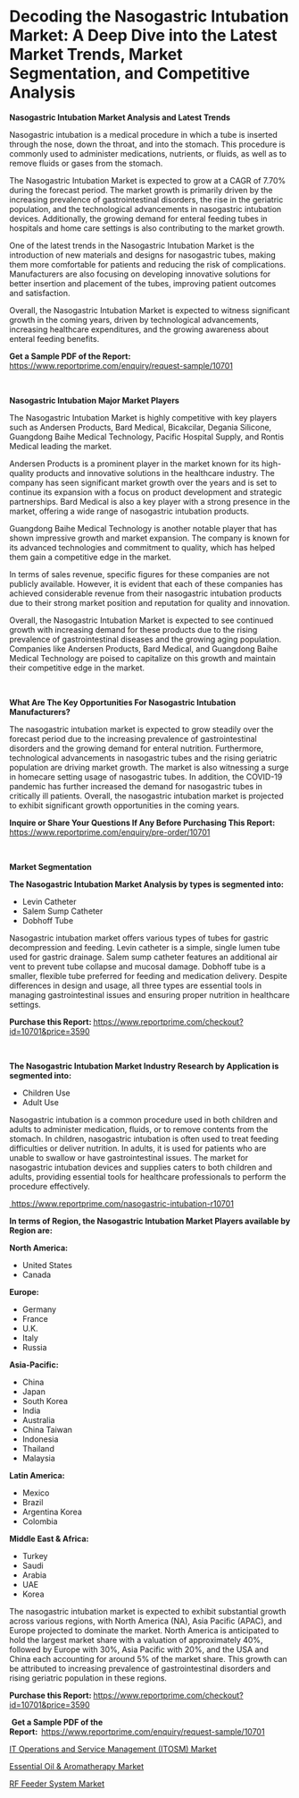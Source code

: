 <p><h1>Decoding the Nasogastric Intubation Market: A Deep Dive into the Latest Market Trends, Market Segmentation, and Competitive Analysis</h1></p><p><strong>Nasogastric Intubation Market Analysis and Latest Trends</strong></p>
<p><p>Nasogastric intubation is a medical procedure in which a tube is inserted through the nose, down the throat, and into the stomach. This procedure is commonly used to administer medications, nutrients, or fluids, as well as to remove fluids or gases from the stomach.</p><p>The Nasogastric Intubation Market is expected to grow at a CAGR of 7.70% during the forecast period. The market growth is primarily driven by the increasing prevalence of gastrointestinal disorders, the rise in the geriatric population, and the technological advancements in nasogastric intubation devices. Additionally, the growing demand for enteral feeding tubes in hospitals and home care settings is also contributing to the market growth.</p><p>One of the latest trends in the Nasogastric Intubation Market is the introduction of new materials and designs for nasogastric tubes, making them more comfortable for patients and reducing the risk of complications. Manufacturers are also focusing on developing innovative solutions for better insertion and placement of the tubes, improving patient outcomes and satisfaction.</p><p>Overall, the Nasogastric Intubation Market is expected to witness significant growth in the coming years, driven by technological advancements, increasing healthcare expenditures, and the growing awareness about enteral feeding benefits.</p></p>
<p><strong>Get a Sample PDF of the Report:&nbsp;</strong> <a href="https://www.reportprime.com/enquiry/request-sample/10701">https://www.reportprime.com/enquiry/request-sample/10701</a></p>
<p>&nbsp;</p>
<p><strong>Nasogastric Intubation Major Market Players</strong></p>
<p><p>The Nasogastric Intubation Market is highly competitive with key players such as Andersen Products, Bard Medical, Bicakcilar, Degania Silicone, Guangdong Baihe Medical Technology, Pacific Hospital Supply, and Rontis Medical leading the market. </p><p>Andersen Products is a prominent player in the market known for its high-quality products and innovative solutions in the healthcare industry. The company has seen significant market growth over the years and is set to continue its expansion with a focus on product development and strategic partnerships. Bard Medical is also a key player with a strong presence in the market, offering a wide range of nasogastric intubation products. </p><p>Guangdong Baihe Medical Technology is another notable player that has shown impressive growth and market expansion. The company is known for its advanced technologies and commitment to quality, which has helped them gain a competitive edge in the market. </p><p>In terms of sales revenue, specific figures for these companies are not publicly available. However, it is evident that each of these companies has achieved considerable revenue from their nasogastric intubation products due to their strong market position and reputation for quality and innovation. </p><p>Overall, the Nasogastric Intubation Market is expected to see continued growth with increasing demand for these products due to the rising prevalence of gastrointestinal diseases and the growing aging population. Companies like Andersen Products, Bard Medical, and Guangdong Baihe Medical Technology are poised to capitalize on this growth and maintain their competitive edge in the market.</p></p>
<p>&nbsp;</p>
<p><strong>What Are The Key Opportunities For Nasogastric Intubation Manufacturers?</strong></p>
<p><p>The nasogastric intubation market is expected to grow steadily over the forecast period due to the increasing prevalence of gastrointestinal disorders and the growing demand for enteral nutrition. Furthermore, technological advancements in nasogastric tubes and the rising geriatric population are driving market growth. The market is also witnessing a surge in homecare setting usage of nasogastric tubes. In addition, the COVID-19 pandemic has further increased the demand for nasogastric tubes in critically ill patients. Overall, the nasogastric intubation market is projected to exhibit significant growth opportunities in the coming years.</p></p>
<p><strong>Inquire or Share Your Questions If Any Before Purchasing This Report:</strong> <a href="https://www.reportprime.com/enquiry/pre-order/10701">https://www.reportprime.com/enquiry/pre-order/10701</a></p>
<p>&nbsp;</p>
<p><strong>Market Segmentation</strong></p>
<p><strong>The Nasogastric Intubation Market Analysis by types is segmented into:</strong></p>
<p><ul><li>Levin Catheter</li><li>Salem Sump Catheter</li><li>Dobhoff Tube</li></ul></p>
<p><p>Nasogastric intubation market offers various types of tubes for gastric decompression and feeding. Levin catheter is a simple, single lumen tube used for gastric drainage. Salem sump catheter features an additional air vent to prevent tube collapse and mucosal damage. Dobhoff tube is a smaller, flexible tube preferred for feeding and medication delivery. Despite differences in design and usage, all three types are essential tools in managing gastrointestinal issues and ensuring proper nutrition in healthcare settings.</p></p>
<p><strong>Purchase this Report:&nbsp;</strong><a href="https://www.reportprime.com/checkout?id=10701&price=3590">https://www.reportprime.com/checkout?id=10701&price=3590</a></p>
<p>&nbsp;</p>
<p><strong>The Nasogastric Intubation Market Industry Research by Application is segmented into:</strong></p>
<p><ul><li>Children Use</li><li>Adult Use</li></ul></p>
<p><p>Nasogastric intubation is a common procedure used in both children and adults to administer medication, fluids, or to remove contents from the stomach. In children, nasogastric intubation is often used to treat feeding difficulties or deliver nutrition. In adults, it is used for patients who are unable to swallow or have gastrointestinal issues. The market for nasogastric intubation devices and supplies caters to both children and adults, providing essential tools for healthcare professionals to perform the procedure effectively.</p></p>
<p><a href="https://www.reportprime.com/nasogastric-intubation-r10701">&nbsp;https://www.reportprime.com/nasogastric-intubation-r10701</a></p>
<p><strong>In terms of Region, the Nasogastric Intubation Market Players available by Region are:</strong></p>
<p>
    <p> <strong> North America: </strong>
        <ul>
            <li>United States</li>
            <li>Canada</li>
        </ul>
        </p> 
    <p> <strong> Europe: </strong>
        <ul>
            <li>Germany</li>
            <li>France</li>
            <li>U.K.</li>
            <li>Italy</li>
            <li>Russia</li>
        </ul>
        </p> 
    <p> <strong> Asia-Pacific: </strong>
        <ul>
            <li>China</li>
            <li>Japan</li>
            <li>South Korea</li>
            <li>India</li>
            <li>Australia</li>
            <li>China Taiwan</li>
            <li>Indonesia</li>
            <li>Thailand</li>
            <li>Malaysia</li>
        </ul>
        </p> 
    <p> <strong> Latin America: </strong>
        <ul>
            <li>Mexico</li>
            <li>Brazil</li>
            <li>Argentina Korea</li>
            <li>Colombia</li>
        </ul>
        </p> 
    <p> <strong> Middle East & Africa: </strong>
        <ul>
            <li>Turkey</li>
            <li>Saudi</li>
            <li>Arabia</li>
            <li>UAE</li>
            <li>Korea</li>
        </ul>
    </p>
    </p>
<p><p>The nasogastric intubation market is expected to exhibit substantial growth across various regions, with North America (NA), Asia Pacific (APAC), and Europe projected to dominate the market. North America is anticipated to hold the largest market share with a valuation of approximately 40%, followed by Europe with 30%, Asia Pacific with 20%, and the USA and China each accounting for around 5% of the market share. This growth can be attributed to increasing prevalence of gastrointestinal disorders and rising geriatric population in these regions.</p></p>
<p><strong>Purchase this Report: </strong><a href="https://www.reportprime.com/checkout?id=10701&price=3590">https://www.reportprime.com/checkout?id=10701&price=3590</a></p>
<p>&nbsp;<strong>Get a Sample PDF of the Report:&nbsp;&nbsp;</strong><a href="https://www.reportprime.com/enquiry/request-sample/10701">https://www.reportprime.com/enquiry/request-sample/10701</a></p>
<p><strong></strong></p>
<p><p><a href="https://view.publitas.com/reportprime-1/insights-into-it-operations-and-service-management-itosm-market-share-and-competitive-landscape-for-period-from-2024-to-2031/">IT Operations and Service Management (ITOSM) Market</a></p><p><a href="https://view.publitas.com/reportprime-1/essential-oil-aromatherapy-market-trends-and-analysis-opportunities-and-challenges-for-future-growth-2024-2031/">Essential Oil & Aromatherapy Market</a></p><p><a href="https://view.publitas.com/reportprime-1/insights-into-the-rf-feeder-system-market-size-which-is-expanding-with-a-14-3-cagr-from-2024-2031/">RF Feeder System Market</a></p></p>